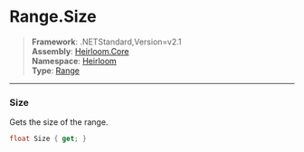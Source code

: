 # Range.Size

> **Framework**: .NETStandard,Version=v2.1  
> **Assembly**: [Heirloom.Core][0]  
> **Namespace**: [Heirloom][0]  
> **Type**: [Range][1]

--------------------------------------------------------------------------------

### Size

Gets the size of the range.

```cs
float Size { get; }
```

[0]: ../Heirloom.Core.md
[1]: Heirloom.Range.md
